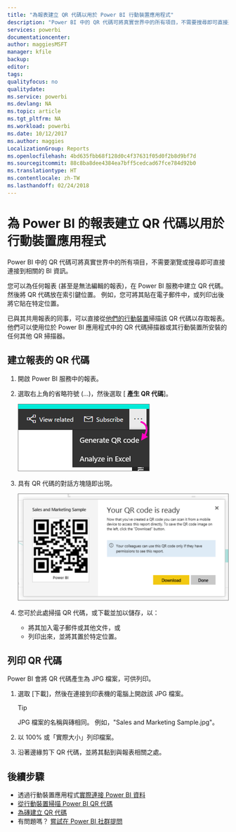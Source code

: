 ```yaml
---
title: "為報表建立 QR 代碼以用於 Power BI 行動裝置應用程式"
description: "Power BI 中的 QR 代碼可將真實世界中的所有項目，不需要搜尋即可直接連接到 Power BI 行動應用程式中的相關 BI 資訊。"
services: powerbi
documentationcenter: 
author: maggiesMSFT
manager: kfile
backup: 
editor: 
tags: 
qualityfocus: no
qualitydate: 
ms.service: powerbi
ms.devlang: NA
ms.topic: article
ms.tgt_pltfrm: NA
ms.workload: powerbi
ms.date: 10/12/2017
ms.author: maggies
LocalizationGroup: Reports
ms.openlocfilehash: 4bd635fbb68f128d0c4f37631f05d0f2b8d9bf7d
ms.sourcegitcommit: 88c8ba8dee4384ea7bff5cedcad67fce784d92b0
ms.translationtype: HT
ms.contentlocale: zh-TW
ms.lasthandoff: 02/24/2018
---
```

# <a name="create-a-qr-code-for-a-report-in-power-bi-to-use-in-the-mobile-apps"></a>為 Power BI 的報表建立 QR 代碼以用於行動裝置應用程式
Power BI 中的 QR 代碼可將真實世界中的所有項目，不需要瀏覽或搜尋即可直接連接到相關的 BI 資訊。

您可以為任何報表 (甚至是無法編輯的報表)，在 Power BI 服務中建立 QR 代碼。 然後將 QR 代碼放在索引鍵位置。 例如，您可將其貼在電子郵件中，或列印出後將它貼在特定位置。 

已與其共用報表的同事，可以直接從[他們的行動裝置](mobile-apps-qr-code.md)掃描該 QR 代碼以存取報表。 他們可以使用位於 Power BI 應用程式中的 QR 代碼掃描器或其行動裝置所安裝的任何其他 QR 掃描器。

## <a name="create-a-qr-code-for-a-report"></a>建立報表的 QR 代碼
1. 開啟 Power BI 服務中的報表。
2. 選取右上角的省略符號 (...)，然後選取 [ **產生 QR 代碼**]。 
   
    ![](media/service-create-qr-code-for-report/power-bi-create-qr-code-report.png)
3. 具有 QR 代碼的對話方塊隨即出現。 
   
    ![](media/service-create-qr-code-for-report/powerbi_report_qrcode.png)
4. 您可於此處掃描 QR 代碼，或下載並加以儲存，以： 
   
   * 將其加入電子郵件或其他文件，或 
   * 列印出來，並將其置於特定位置。 

## <a name="print-the-qr-code"></a>列印 QR 代碼
Power BI 會將 QR 代碼產生為 JPG 檔案，可供列印。 

1. 選取 [下載]，然後在連接到印表機的電腦上開啟該 JPG 檔案。  
   
   > [!TIP]
   > JPG 檔案的名稱與磚相同。 例如，"Sales and Marketing Sample.jpg"。
   > 
   > 
2. 以 100% 或「實際大小」列印檔案。  
3. 沿著邊緣剪下 QR 代碼，並將其黏到與報表相關之處。 

## <a name="next-steps"></a>後續步驟
* 透過行動裝置應用程式[實際連接 Power BI 資料](mobile-apps-data-in-real-world-context.md)
* [從行動裝置掃描 Power BI QR 代碼](mobile-apps-qr-code.md)
* [為磚建立 QR 代碼](service-create-qr-code-for-tile.md)
* 有問題嗎？ [嘗試在 Power BI 社群提問](http://community.powerbi.com/)

